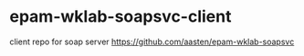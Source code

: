 # epam-wklab-soapsvc-client
client repo for soap server https://github.com/aasten/epam-wklab-soapsvc
